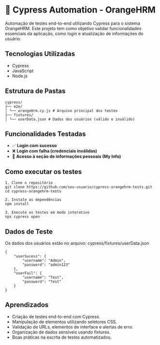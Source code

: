 # 🧪 Cypress Automation - OrangeHRM

Automação de testes end-to-end utilizando Cypress para o sistema OrangeHRM. Este projeto tem como objetivo validar funcionalidades essenciais da aplicação, como login e atualização de informações do usuário.

## Tecnologias Utilizadas

- Cypress
- JavaScript
- Node.js

## Estrutura de Pastas

```
cypress/
├── e2e/
│ └── orangeHrm.cy.js # Arquivo principal dos testes
├── fixtures/
│ └── userData.json # Dados dos usuários (válido e inválido)
```

## Funcionalidades Testadas

- ✅ **Login com sucesso**
- ❌ **Login com falha (credenciais inválidas)**
- 🔧 **Acesso à seção de informações pessoais (My Info)**

## Como executar os testes
```
1. Clone o repositório
git clone https://github.com/seu-usuario/cypress-orangehrm-tests.git
cd cypress-orangehrm-tests 

2. Instale as dependências
npm install

3. Execute os testes em modo interativo
npx cypress open
```
## Dados de Teste
Os dados dos usuários estão no arquivo:
cypress/fixtures/userData.json
```
{
    "userSucess": {
        "username": "Admin",
        "password": "admin123"
    },
    "userFail": {
        "username": "Test",
        "password": "Test"
    }
}
```
## Aprendizados
- Criação de testes end-to-end com Cypress.
- Manipulação de elementos utilizando seletores CSS.
- Validação de URLs, elementos de interface e alertas de erro.
- Organização de dados sensíveis usando fixtures.
- Boas práticas na escrita de testes automatizados.
